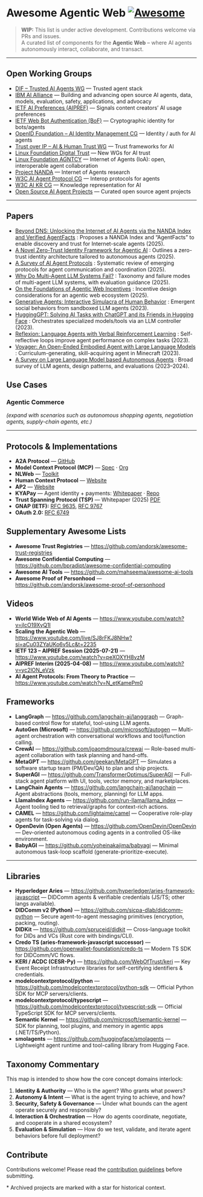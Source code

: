 # Awesome Agentic Web [![Awesome](https://awesome.re/badge.svg)](https://awesome.re)

> **WIP:** This list is under active development. Contributions welcome via PRs and issues.  
> A curated list of components for the **Agentic Web** – where AI agents autonomously interact, collaborate, and transact.

---

## Open Working Groups

* [DIF – Trusted AI Agents WG](https://identity.foundation/working-groups/trusted-agents.html) — Trusted agent stack
* [IBM AI Alliance](https://thealliance.ai/) — Building and advancing open source AI agents, data, models, evaluation, safety, applications, and advocacy
* [IETF AI Preferences (AIPREF)](https://datatracker.ietf.org/wg/aipref/about/) — Signals content creators’ AI usage preferences
* [IETF Web Bot Authentication (BoF)](https://datatracker.ietf.org/doc/bofreq-nottingham-web-bot-authentication/) — Cryptographic identity for bots/agents
* [OpenID Foundation – AI Identity Management CG](https://openid.net/cg/artificial-intelligence-identity-management-community-group/) — Identity / auth for AI agents
* [Trust over IP – AI & Human Trust WG](https://www.lfdecentralizedtrust.org/projects/trust-over-ip) — Trust frameworks for AI
* [Linux Foundation Digital Trust](https://www.lfdecentralizedtrust.org/blog/toip-and-dif-announce-three-new-working-groups-for-trust-in-the-age-of-ai?hsLang=en) — New WGs for AI trust
* [Linux Foundation AGNTCY](https://github.com/agntcy) — Internet of Agents (IoA): open, interoperable agent collaboration
* [Project NANDA](https://nandaproject.org/) — Internet of Agents research
* [W3C AI Agent Protocol CG](https://www.w3.org/groups/cg/agentprotocol) — Interop protocols for agents
* [W3C AI KR CG](https://www.w3.org/groups/cg/aikr) — Knowledge representation for AI
* [Open Source AI Agent Projects](https://github.com/e2b-dev/awesome-ai-agents?tab=readme-ov-file#open-source-projects) — Curated open source agent projects

---

## Papers

* [Beyond DNS: Unlocking the Internet of AI Agents via the NANDA Index and Verified AgentFacts](https://arxiv.org/abs/2507.14263) : Proposes a NANDA Index and “AgentFacts” to enable discovery and trust for Internet-scale agents (2025).
* [A Novel Zero-Trust Identity Framework for Agentic AI](https://arxiv.org/abs/2505.19301) : Outlines a zero-trust identity architecture tailored to autonomous agents (2025).
* [A Survey of AI Agent Protocols](https://arxiv.org/abs/2504.16736) : Systematic review of emerging protocols for agent communication and coordination (2025).
* [Why Do Multi-Agent LLM Systems Fail?](https://arxiv.org/abs/2503.13657) : Taxonomy and failure modes of multi-agent LLM systems, with evaluation guidance (2025).
* [On the Foundations of Agentic Web Incentives](https://arxiv.org/pdf/2507.21206) : Incentive design considerations for an agentic web ecosystem (2025).
* [Generative Agents: Interactive Simulacra of Human Behavior](https://arxiv.org/abs/2304.03442) : Emergent social behaviors from sandboxed LLM agents (2023).
* [HuggingGPT: Solving AI Tasks with ChatGPT and its Friends in Hugging Face](https://arxiv.org/abs/2303.17580) : Orchestrates specialized models/tools via an LLM controller (2023).
* [Reflexion: Language Agents with Verbal Reinforcement Learning](https://arxiv.org/abs/2303.11366) : Self-reflective loops improve agent performance on complex tasks (2023).
* [Voyager: An Open-Ended Embodied Agent with Large Language Models](https://arxiv.org/abs/2305.16291) : Curriculum-generating, skill-acquiring agent in Minecraft (2023).
* [A Survey on Large Language Model based Autonomous Agents](https://arxiv.org/abs/2308.11432) : Broad survey of LLM agents, design patterns, and evaluations (2023–2024).

## Use Cases

### Agentic Commerce
*(expand with scenarios such as autonomous shopping agents, negotiation agents, supply-chain agents, etc.)*

---

## Protocols & Implementations

* **A2A Protocol** — [GitHub](https://github.com/a2aproject/A2A)
* **Model Context Protocol (MCP)** — [Spec](https://modelcontextprotocol.io) · [Org](https://github.com/modelcontextprotocol)
* **NLWeb** — [Toolkit](https://github.com/nlweb-ai/NLWeb)
* **Human Context Protocol** — [Website](https://humancontextprotocol.com/)
* **AP2** — [Website](https://ap2-protocol.org/)
* **KYAPay** — Agent identity + payments: [Whitepaper](https://www.kyapay.ai/) · [Repo](https://github.com/skyfire-xyz/kyapay)
* **Trust Spanning Protocol (TSP)** — Whitepaper (2025) [PDF](https://trustoverip.org/wp-content/uploads/TSP_-Strengthening-Trust-in-Human-and-AI-Interactions.pdf)
* **GNAP (IETF):** [RFC 9635](https://datatracker.ietf.org/doc/rfc9635/), [RFC 9767](https://datatracker.ietf.org/doc/rfc9767)
* **OAuth 2.0:** [RFC 6749](https://datatracker.ietf.org/doc/html/rfc6749)

## Supplementary Awesome Lists

* **Awesome Trust Registries** — <https://github.com/andorsk/awesome-trust-registries>
* **Awesome Confidential Computing** — <https://github.com/bpradipt/awesome-confidential-computing>
* **Awesome AI Tools** — <https://github.com/mahseema/awesome-ai-tools>
* **Awesome Proof of Personhood** — <https://github.com/andorsk/awesome-proof-of-personhood>

## Videos

* **World Wide Web of AI Agents** — <https://www.youtube.com/watch?v=jlcO19XyQ1I>
* **Scaling the Agentic Web** — <https://www.youtube.com/live/SJ8rFKJ8NHw?si=aCu03ZYaUKo6v5Lc&t=2235>
* **IETF 123 – AIPREF Session (2025-07-21)** — <https://www.youtube.com/watch?v=peXOXYH8vzM>
* **AIPREF Interim (2025-04-08)** — <https://www.youtube.com/watch?v=yc2lON_eVzk>
* **AI Agent Protocols: From Theory to Practice** — <https://www.youtube.com/watch?v=N_etKamePm0>

## Frameworks

* **LangGraph** — <https://github.com/langchain-ai/langgraph> — Graph-based control flow for stateful, tool-using LLM agents.
* **AutoGen (Microsoft)** — <https://github.com/microsoft/autogen> — Multi-agent orchestration with conversational workflows and tool/function calling.
* **CrewAI** — <https://github.com/joaomdmoura/crewai> — Role-based multi-agent collaboration with task planning and hand-offs.
* **MetaGPT** — <https://github.com/geekan/MetaGPT> — Simulates a software startup team (PM/Dev/QA) to plan and ship projects.
* **SuperAGI** — <https://github.com/TransformerOptimus/SuperAGI> — Full-stack agent platform with UI, tools, vector memory, and marketplaces.
* **LangChain Agents** — <https://github.com/langchain-ai/langchain> — Agent abstractions (tools, memory, planning) for LLM apps.
* **LlamaIndex Agents** — <https://github.com/run-llama/llama_index> — Agent tooling tied to retrieval/graphs for context-rich actions.
* **CAMEL** — <https://github.com/lightaime/camel> — Cooperative role-play agents for task-solving via dialog.
* **OpenDevin (Open Agents)** — <https://github.com/OpenDevin/OpenDevin> — Dev-oriented autonomous coding agents in a controlled OS-like environment.
* **BabyAGI** — <https://github.com/yoheinakajima/babyagi> — Minimal autonomous task-loop scaffold (generate-prioritize-execute).

---

## Libraries

* **Hyperledger Aries** — <https://github.com/hyperledger/aries-framework-javascript> — DIDComm agents & verifiable credentials (JS/TS; other langs available).
* **DIDComm v2 (Python)** — <https://github.com/sicpa-dlab/didcomm-python> — Secure agent-to-agent messaging primitives (encryption, packing, routing).
* **DIDKit** — <https://github.com/spruceid/didkit> — Cross-language toolkit for DIDs and VCs (Rust core with bindings/CLI).
* **Credo TS (aries-framework-javascript successor)** — <https://github.com/openwallet-foundation/credo-ts> — Modern TS SDK for DIDComm/VC flows.
* **KERI / ACDC (CESR-Py)** — <https://github.com/WebOfTrust/keri> — Key Event Receipt Infrastructure libraries for self-certifying identifiers & credentials.
* **modelcontextprotocol/python** — <https://github.com/modelcontextprotocol/python-sdk> — Official Python SDK for MCP servers/clients.
* **modelcontextprotocol/typescript** — <https://github.com/modelcontextprotocol/typescript-sdk> — Official TypeScript SDK for MCP servers/clients.
* **Semantic Kernel** — <https://github.com/microsoft/semantic-kernel> — SDK for planning, tool plugins, and memory in agentic apps (.NET/TS/Python).
* **smolagents** — <https://github.com/huggingface/smolagents> — Lightweight agent runtime and tool-calling library from Hugging Face.

## Taxonomy Commentary

This map is intended to show how the core concept domains interlock:

1. **Identity & Authority** — Who is the agent? Who grants what powers?  
2. **Autonomy & Intent** — What is the agent trying to achieve, and how?  
3. **Security, Safety & Governance** — Under what bounds can the agent operate securely and responsibly?  
4. **Interaction & Orchestration** — How do agents coordinate, negotiate, and cooperate in a shared ecosystem?  
5. **Evaluation & Simulation** — How do we test, validate, and iterate agent behaviors before full deployment?

## Contribute

Contributions welcome! Please read the [contribution guidelines](contributing.md) before submitting.

\* Archived projects are marked with a star for historical context.
